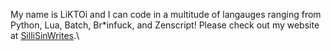 My name is LiKTOi and I can code in a multitude of langauges ranging from Python, Lua, Batch, Br\*infuck, and Zenscript! Please check out my website at [SilliSinWrites](https://sillisin.wordpress.com).\
<!---
LiKTOi1029/LiKTOi1029 is a ✨ special ✨ repository because its `README.md` (this file) appears on your GitHub profile.
You can click the Preview link to take a look at your changes.
--->
